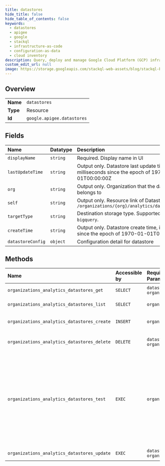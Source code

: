 ```yaml
---
title: datastores
hide_title: false
hide_table_of_contents: false
keywords:
  - datastores
  - apigee
  - google    
  - stackql
  - infrastructure-as-code
  - configuration-as-data
  - cloud inventory
description: Query, deploy and manage Google Cloud Platform (GCP) infrastructure and resources using SQL
custom_edit_url: null
image: https://storage.googleapis.com/stackql-web-assets/blog/stackql-blog-post-featured-image.png
---
```

  
    

## Overview
<table><tbody>
<tr><td><b>Name</b></td><td><code>datastores</code></td></tr>
<tr><td><b>Type</b></td><td>Resource</td></tr>
<tr><td><b>Id</b></td><td><code>google.apigee.datastores</code></td></tr>
</tbody></table>

## Fields
| Name | Datatype | Description |
|:-----|:---------|:------------|
| `displayName` | `string` | Required. Display name in UI |
| `lastUpdateTime` | `string` | Output only. Datastore last update time, in milliseconds since the epoch of 1970-01-01T00:00:00Z |
| `org` | `string` | Output only. Organization that the datastore belongs to |
| `self` | `string` | Output only. Resource link of Datastore. Example: `/organizations/{org}/analytics/datastores/{uuid}` |
| `targetType` | `string` | Destination storage type. Supported types `gcs` or `bigquery`. |
| `createTime` | `string` | Output only. Datastore create time, in milliseconds since the epoch of 1970-01-01T00:00:00Z |
| `datastoreConfig` | `object` | Configuration detail for datastore |
## Methods
| Name | Accessible by | Required Params | Description |
|:-----|:--------------|:----------------|:------------|
| `organizations_analytics_datastores_get` | `SELECT` | `datastoresId, organizationsId` | Get a Datastore |
| `organizations_analytics_datastores_list` | `SELECT` | `organizationsId` | List Datastores |
| `organizations_analytics_datastores_create` | `INSERT` | `organizationsId` | Create a Datastore for an org |
| `organizations_analytics_datastores_delete` | `DELETE` | `datastoresId, organizationsId` | Delete a Datastore from an org. |
| `organizations_analytics_datastores_test` | `EXEC` | `organizationsId` | Test if Datastore configuration is correct. This includes checking if credentials provided by customer have required permissions in target destination storage |
| `organizations_analytics_datastores_update` | `EXEC` | `datastoresId, organizationsId` | Update a Datastore |
